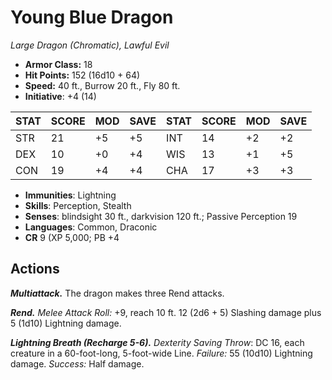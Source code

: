 # Young Blue Dragon

*Large Dragon (Chromatic), Lawful Evil*

- **Armor Class:** 18
- **Hit Points:** 152 (16d10 + 64)
- **Speed:** 40 ft., Burrow 20 ft., Fly 80 ft.
- **Initiative**: +4 (14)

|STAT|SCORE|MOD|SAVE|STAT|SCORE|MOD|SAVE|
| --- | --- | --- | ---- |---| --- | --- | ---- |
| STR | 21 | +5 | +5 | INT | 14 | +2 | +2 |
| DEX | 10 | +0 | +4 | WIS | 13 | +1 | +5 |
| CON | 19 | +4 | +4 | CHA | 17 | +3 | +3 |

- **Immunities**: Lightning
- **Skills**: Perception, Stealth
- **Senses**: blindsight 30 ft., darkvision 120 ft.; Passive Perception 19
- **Languages**: Common, Draconic
- **CR** 9 (XP 5,000; PB +4

## Actions

***Multiattack.*** The dragon makes three Rend attacks.

***Rend.*** *Melee Attack Roll:* +9, reach 10 ft. 12 (2d6 + 5) Slashing damage plus 5 (1d10) Lightning damage.

***Lightning Breath (Recharge 5-6).*** *Dexterity Saving Throw*: DC 16, each creature in a 60-foot-long, 5-foot-wide Line. *Failure:*  55 (10d10) Lightning damage. *Success:*  Half damage.

